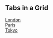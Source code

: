 <div class="w3-container">
  <h2>Tabs in a Grid</h2>

  <div class="w3-row">
    <a href="javascript:void(0)" onclick="openCity(event, 'London');">
      <div class="w3-third tablink w3-bottombar w3-hover-light-grey w3-padding">London</div>
    </a>
    <a href="javascript:void(0)" onclick="openCity(event, 'Paris');">
      <div class="w3-third tablink w3-bottombar w3-hover-light-grey w3-padding">Paris</div>
    </a>
    <a href="javascript:void(0)" onclick="openCity(event, 'Tokyo');">
      <div class="w3-third tablink w3-bottombar w3-hover-light-grey w3-padding">Tokyo</div>
    </a>
  </div>

  <div id="London" class="w3-container city" style="display:none">
    <h2>London</h2>
    <p>London is the capital city of England.</p>
  </div>

  <div id="Paris" class="w3-container city" style="display:none">
    <h2>Paris</h2>
    <p>Paris is the capital of France.</p> 
  </div>

  <div id="Tokyo" class="w3-container city" style="display:none">
    <h2>Tokyo</h2>
    <p>Tokyo is the capital of Japan.</p>
  </div>
</div>

<script>
function openCity(evt, cityName) {
  var i, x, tablinks;
  x = document.getElementsByClassName("city");
  for (i = 0; i < x.length; i++) {
    x[i].style.display = "none";
  }
  tablinks = document.getElementsByClassName("tablink");
  for (i = 0; i < x.length; i++) {
    tablinks[i].className = tablinks[i].className.replace(" w3-border-red", "");
  }
  document.getElementById(cityName).style.display = "block";
  evt.currentTarget.firstElementChild.className += " w3-border-red";
}
</script>
